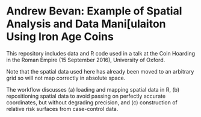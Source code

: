 # Andrew Bevan: Example of Spatial Analysis and Data Mani[ulaiton Using Iron Age Coins

This repository includes data and R code used in a talk at the Coin Hoarding in the Roman Empire (15 September 2016), University of Oxford.

Note that the spatial data used here has already been moved to an arbitrary grid so will not map correctly in absolute space. 

The workflow discusses (a) loading and mapping spatial data in R, (b) repositioning spatial data to avoid passing on perfectly accurate coordinates, but without degrading precision, and (c) construction of relative risk surfaces from case-control data.

